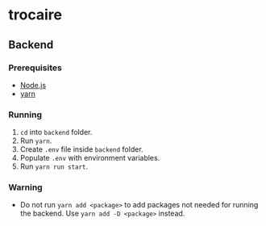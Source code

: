 # trocaire

## Backend

### Prerequisites

- [Node.js](https://nodejs.org/en/)
- [yarn](https://yarnpkg.com/)

### Running

1. `cd` into `backend` folder.
2. Run `yarn`.
3. Create `.env` file inside `backend` folder.
4. Populate `.env` with environment variables.
5. Run `yarn run start`.

### Warning

- Do not run `yarn add <package>` to add packages
  not needed for running the backend.
  Use `yarn add -D <package>` instead.
